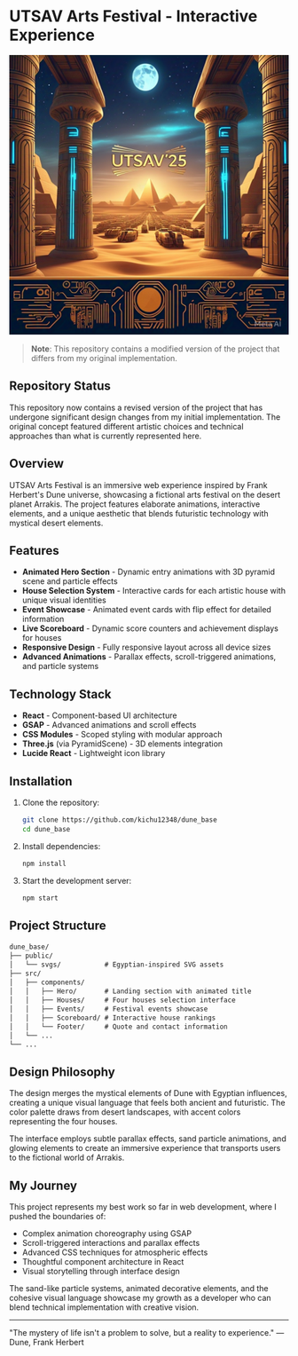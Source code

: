 # UTSAV Arts Festival - Interactive Experience

![UTSAV Festival](/banner/banner.jpeg)

> **Note**: This repository contains a modified version of the project that differs from my original implementation.

## Repository Status

This repository now contains a revised version of the project that has undergone significant design changes from my initial implementation. The original concept featured different artistic choices and technical approaches than what is currently represented here.

## Overview

UTSAV Arts Festival is an immersive web experience inspired by Frank Herbert's Dune universe, showcasing a fictional arts festival on the desert planet Arrakis. The project features elaborate animations, interactive elements, and a unique aesthetic that blends futuristic technology with mystical desert elements.


## Features

- **Animated Hero Section** - Dynamic entry animations with 3D pyramid scene and particle effects
- **House Selection System** - Interactive cards for each artistic house with unique visual identities
- **Event Showcase** - Animated event cards with flip effect for detailed information
- **Live Scoreboard** - Dynamic score counters and achievement displays for houses
- **Responsive Design** - Fully responsive layout across all device sizes
- **Advanced Animations** - Parallax effects, scroll-triggered animations, and particle systems

## Technology Stack

- **React** - Component-based UI architecture
- **GSAP** - Advanced animations and scroll effects
- **CSS Modules** - Scoped styling with modular approach
- **Three.js** (via PyramidScene) - 3D elements integration
- **Lucide React** - Lightweight icon library

## Installation

1. Clone the repository:
   ```bash
   git clone https://github.com/kichu12348/dune_base
   cd dune_base
   ```

2. Install dependencies:
   ```bash
   npm install
   ```

3. Start the development server:
   ```bash
   npm start
   ```

## Project Structure

```
dune_base/
├── public/
│   └── svgs/           # Egyptian-inspired SVG assets
├── src/
│   ├── components/
│   │   ├── Hero/       # Landing section with animated title
│   │   ├── Houses/     # Four houses selection interface
│   │   ├── Events/     # Festival events showcase
│   │   ├── Scoreboard/ # Interactive house rankings
│   │   └── Footer/     # Quote and contact information
│   └── ...
└── ...
```

## Design Philosophy

The design merges the mystical elements of Dune with Egyptian influences, creating a unique visual language that feels both ancient and futuristic. The color palette draws from desert landscapes, with accent colors representing the four houses.

The interface employs subtle parallax effects, sand particle animations, and glowing elements to create an immersive experience that transports users to the fictional world of Arrakis.

## My Journey

This project represents my best work so far in web development, where I pushed the boundaries of:

- Complex animation choreography using GSAP
- Scroll-triggered interactions and parallax effects
- Advanced CSS techniques for atmospheric effects
- Thoughtful component architecture in React
- Visual storytelling through interface design

The sand-like particle systems, animated decorative elements, and the cohesive visual language showcase my growth as a developer who can blend technical implementation with creative vision.

---

"The mystery of life isn't a problem to solve, but a reality to experience." — Dune, Frank Herbert
